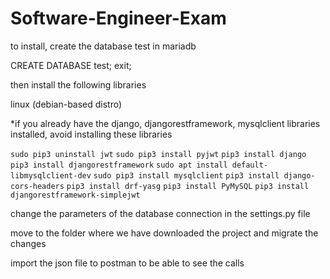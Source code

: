 # Software-Engineer-Exam
to install, create the database test in mariadb

CREATE DATABASE test;
exit;

then install the following libraries

linux (debian-based distro)

*if you already have the django, djangorestframework, mysqlclient libraries installed, avoid installing these libraries

```sudo pip3 uninstall jwt```
```sudo pip3 install pyjwt```
```pip3 install django```
```pip3 install djangorestframework```
```sudo apt install default-libmysqlclient-dev```
```sudo pip3 install mysqlclient```
```pip3 install django-cors-headers```
```pip3 install drf-yasg```
```pip3 install PyMySQL```
```pip3 install djangorestframework-simplejwt```

change the parameters of the database connection in the settings.py file

move to the folder where we have downloaded the project and migrate the changes

import the json file to postman to be able to see the calls



